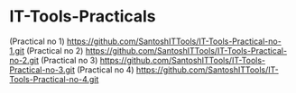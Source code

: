 # IT-Tools-Practicals
(Practical no 1) https://github.com/SantoshITTools/IT-Tools-Practical-no-1.git 
(Practical no 2) https://github.com/SantoshITTools/IT-Tools-Practical-no-2.git 
(Practical no 3) https://github.com/SantoshITTools/IT-Tools-Practical-no-3.git 
(Practical no 4) https://github.com/SantoshITTools/IT-Tools-Practical-no-4.git
